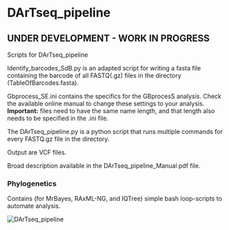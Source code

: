 # DArTseq_pipeline
## UNDER DEVELOPMENT - WORK IN PROGRESS

Scripts for DArTseq_pipeline

Identify_barcodes_SdB.py is an adapted script for writing a fasta file containing the barcode of all FASTQ(.gz) files in the directory (TableOfBarcodes.fasta).

Gbprocess_SE.ini contains the specifics for the GBprocesS analysis. Check the available online manual to change these settings to your analysis. **Important:** files need to have the same name length, and that length also needs to be specified in the .ini file. 

The DArTseq_pipeline.py is a python script that runs multiple commands for every FASTQ.gz file in the directory.

Output are VCF files.

Broad description available in the DArTseq_pipeline_Manual pdf file.

### Phylogenetics 
Contains (for MrBayes, RAxML-NG, and IQTree) simple bash loop-scripts to automate analysis.

![DArTseq_pipeline](https://github.com/sanderdebacker/DArTseq_pipeline/blob/main/Images/DArTseq_pipeline.png?raw=true)
